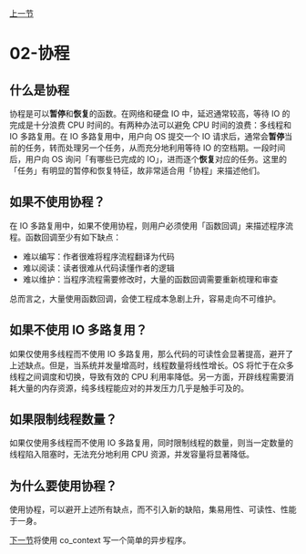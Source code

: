 [上一节](/doc/zh/01-简介.md)

# 02-协程

## 什么是协程

协程是可以**暂停**和**恢复**的函数。在网络和硬盘 IO 中，延迟通常较高，等待 IO 的完成是十分浪费 CPU 时间的。有两种办法可以避免 CPU 时间的浪费：多线程和 IO 多路复用。在 IO 多路复用中，用户向 OS 提交一个 IO 请求后，通常会**暂停**当前的任务，转而处理另一个任务，从而充分地利用等待 IO 的空档期。一段时间后，用户向 OS 询问「有哪些已完成的 IO」，进而逐个**恢复**对应的任务。这里的「任务」有明显的暂停和恢复特征，故非常适合用「协程」来描述他们。

## 如果不使用协程？

在 IO 多路复用中，如果不使用协程，则用户必须使用「函数回调」来描述程序流程。函数回调至少有如下缺点：

- 难以编写：作者很难将程序流程翻译为代码
- 难以阅读：读者很难从代码读懂作者的逻辑
- 难以维护：当程序流程需要修改时，大量的函数回调需要重新梳理和审查

总而言之，大量使用函数回调，会使工程成本急剧上升，容易走向不可维护。

## 如果不使用 IO 多路复用？

如果仅使用多线程而不使用 IO 多路复用，那么代码的可读性会显著提高，避开了上述缺点。但是，当系统并发量增高时，线程数量将线性增长。OS 将忙于在众多线程之间调度和切换，导致有效的 CPU 利用率降低。另一方面，开辟线程需要消耗大量的内存资源，纯多线程能应对的并发压力几乎是触手可及的。

## 如果限制线程数量？

如果仅使用多线程而不使用 IO 多路复用，同时限制线程的数量，则当一定数量的线程陷入阻塞时，无法充分地利用 CPU 资源，并发容量将显著降低。

## 为什么要使用协程？

使用协程，可以避开上述所有缺点，而不引入新的缺陷，集易用性、可读性、性能于一身。

[下一节](/doc/zh/03-你好，协程.md)将使用 co_context 写一个简单的异步程序。
